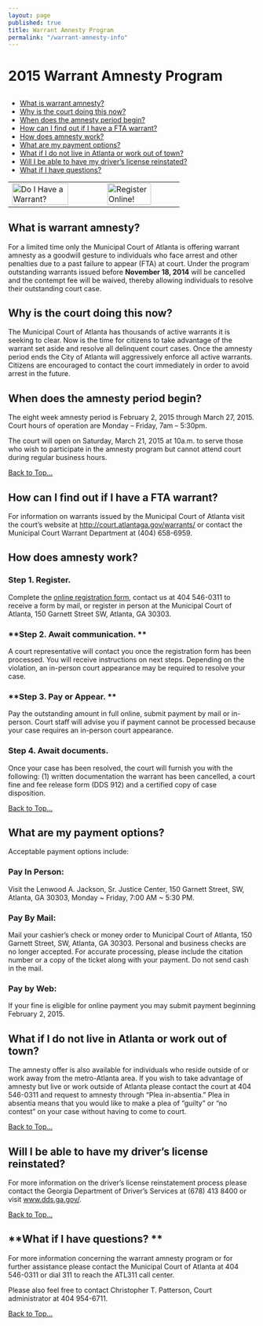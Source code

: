 ```yaml
---
layout: page
published: true
title: Warrant Amnesty Program
permalink: "/warrant-amnesty-info"
---
```

# 2015 Warrant Amnesty Program

## <a name="Top"></a>

* [What is warrant amnesty?](#1)
* [Why is the court doing this now?](#2)
* [When does the amnesty period begin?](#3)
* [How can I find out if I have a FTA warrant?](#4)
* [How does amnesty work?](#5)
* [What are my payment options?](#6)
* [What if I do not live in Atlanta or work out of town?](#7)
* [Will I be able to have my driver’s license reinstated?](#8)
* [What if I have questions?](#9)

<table>
<tr>
<td><a href="http://ditweb.atlantaga.gov/mcw/fta-cases.aspx" target="_blank"><img src="http://ditweb.atlantaga.gov/mcw/img/wr.png" alt="Do I Have a Warrant?" style="width: 80%; height: 80%"/></a> </td>
<td><a href="http://www.atl311.com/?page_id=115&atlId=1-A3OGO&_crauth=55226cbe84" target="_blank"><img src="http://ditweb.atlantaga.gov/mcw/img/ro.png" alt="Register Online!" style="width: 80%; height: 80%"/></a></td>
</tr>
</table>

## 
## <a name="1"></a>**What is warrant amnesty?**
For a limited time only the Municipal Court of Atlanta is offering warrant amnesty as a goodwill gesture to individuals who face arrest and other penalties due to a past failure to appear (FTA) at court.  Under the program outstanding warrants issued before <b>November 18, 2014</b> will be cancelled and the contempt fee will be waived, thereby allowing individuals to resolve their outstanding court case.  

## <a name="2"></a>**Why is the court doing this now?**
The Municipal Court of Atlanta has thousands of active warrants it is seeking to clear. Now is the time for citizens to take advantage of the warrant set aside and resolve all delinquent court cases. Once the amnesty period ends the City of Atlanta will aggressively enforce all active warrants.  Citizens are encouraged to contact the court immediately in order to avoid arrest in the future. 

## <a name="3"></a>**When does the amnesty period begin?**
The eight week amnesty period is February 2, 2015 through March 27, 2015.  Court hours of operation are Monday – Friday, 7am – 5:30pm.

The court will open on Saturday, March 21, 2015 at 10a.m. to serve those who wish to participate in the amnesty program but cannot attend court during regular business hours.

<a href="#Top"> Back to Top… </a>

## <a name="4"></a>**How can I find out if I have a FTA warrant?**
For information on warrants issued by the Municipal Court of Atlanta visit the court’s website at <a href="http://ditweb.atlantaga.gov/mcw/fta-cases.aspx" target="_blank">http://court.atlantaga.gov/warrants/</a> or contact the Municipal Court Warrant Department at (404) 658-6959. 

## <a name="5"></a>**How does amnesty work?**

### **Step 1. Register.**  
Complete the <a href="http://www.atl311.com/?page_id=115&atlId=1-A3OGO&_crauth=55226cbe84" target="_blank">online registration form</a>, contact us at 404 546-0311 to receive a form by mail, or register in person at the Municipal Court of Atlanta, 150 Garnett Street SW, Atlanta, GA 30303. 

### **Step 2. Await communication. **
A court representative will contact you once the registration form has been processed.  You will receive instructions on next steps. Depending on the violation, an in-person court appearance may be required to resolve your case.    

### **Step 3. Pay or Appear. **
Pay the outstanding amount in full online, submit payment by mail or in-person. Court staff will advise you if payment cannot be processed because your case requires an in-person court appearance. 

### **Step 4. Await documents.** 
Once your case has been resolved, the court will furnish you with the following: (1) written documentation the warrant has been cancelled, a court fine and fee release form (DDS 912) and a certified copy of case disposition.   

<a href="#Top"> Back to Top… </a>

## <a name="6"></a>**What are my payment options?**
Acceptable payment options include:

### **Pay In Person:** 
Visit the Lenwood A. Jackson, Sr. Justice Center, 150 Garnett Street, SW, Atlanta, GA 30303, Monday ~ Friday, 7:00 AM ~ 5:30 PM.  

### **Pay By Mail:**    
Mail your cashier’s check or money order to Municipal Court of Atlanta, 150 Garnett Street, SW, Atlanta, GA 30303.  Personal and business checks are no longer accepted.  For accurate processing, 
please include the citation number or a copy of the ticket along with your payment. Do not send cash in the mail.  

### **Pay by Web:**    
If your fine is eligible for online payment you may submit payment beginning February 2, 2015.

## <a name="7"></a>**What if I do not live in Atlanta or work out of town?**
The amnesty offer is also available for individuals who reside outside of or work away from the metro-Atlanta area. If you wish to take advantage of amnesty but live or work outside of Atlanta please contact the court at 404 546-0311 and request to amnesty through “Plea in-absentia.” Plea in absentia means that you would like to make a plea of “guilty” or “no contest” on your case without having to come to court.    

<a href="#Top"> Back to Top… </a>

## <a name="8"></a>**Will I be able to have my driver’s license reinstated?**
For more information on the driver’s license reinstatement process please contact the Georgia Department of Driver’s Services at (678) 413 8400 or visit <a href="www.dds.ga.gov" target="_blank">www.dds.ga.gov/</a>.  

<a href="#Top"> Back to Top… </a>

## <a name="9"></a>**What if I have questions? **
For more information concerning the warrant amnesty program or for further assistance please contact the Municipal Court of Atlanta at 404 546-0311 or dial 311 to reach the ATL311 call center.

Please also feel free to contact Christopher T. Patterson, Court administrator at 404 954-6711.

<a href="#Top"> Back to Top… </a>
